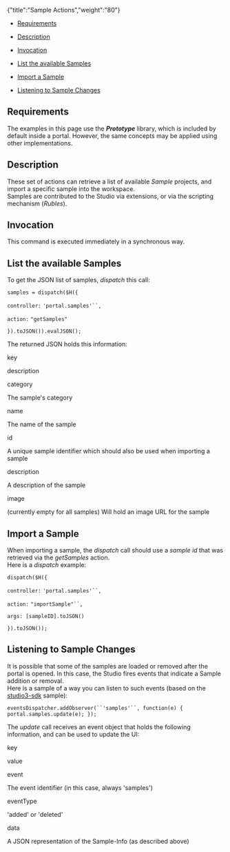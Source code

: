 {"title":"Sample Actions","weight":"80"} 

*   [Requirements](#Requirements)
    
*   [Description](#Description)
    
*   [Invocation](#Invocation)
    
*   [List the available Samples](#ListtheavailableSamples)
    
*   [Import a Sample](#ImportaSample)
    
*   [Listening to Sample Changes](#ListeningtoSampleChanges)
    

## Requirements

The examples in this page use the _**Prototype**_ library, which is included by default inside a portal. However, the same concepts may be applied using other implementations.

## Description

These set of actions can retrieve a list of available _Sample_ projects, and import a specific sample into the workspace.  
Samples are contributed to the Studio via extensions, or via the scripting mechanism (_Rubles_).

## Invocation

This command is executed immediately in a synchronous way.

## List the available Samples

To get the JSON list of samples, _dispatch_ this call:

`samples = dispatch($H({`

`controller:` `'portal.samples'``,`

`action:` `"getSamples"`

`}).toJSON()).evalJSON();`

The returned JSON holds this information:

key

description

category

The sample's category

name

The name of the sample

id

A unique sample identifier which should also be used when importing a sample

description

A description of the sample

image

(currently empty for all samples) Will hold an image URL for the sample

## Import a Sample

When importing a sample, the _dispatch_ call should use a _sample id_ that was retrieved via the _getSamples_ action.  
Here is a _dispatch_ example:

`dispatch($H({`

`controller:` `'portal.samples'``,`

`action:` `"importSample"``,`

`args: [sampleID].toJSON()`

`}).toJSON());`

## Listening to Sample Changes

It is possible that some of the samples are loaded or removed after the portal is opened. In this case, the Studio fires events that indicate a Sample addition or removal.  
Here is a sample of a way you can listen to such events (based on the [studio3-sdk](https://github.com/aptana/studio3-sdk) sample):

`eventsDispatcher.addObserver(``'samples'``, function(e) { portal.samples.update(e); });`

The _update_ call receives an event object that holds the following information, and can be used to update the UI:

key

value

event

The event identifier (in this case, always 'samples')

eventType

'added' or 'deleted'

data

A JSON representation of the Sample-Info (as described above)